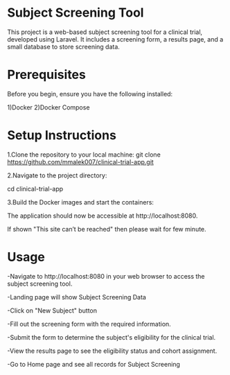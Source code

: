 Subject Screening Tool
======================
This project is a web-based subject screening tool for a clinical trial, developed using Laravel. It includes a screening form, a results page, and a small database to store screening data.

Prerequisites
=============
Before you begin, ensure you have the following installed:

1)Docker
2)Docker Compose

Setup Instructions
==================
1.Clone the repository to your local machine:
git clone https://github.com/mmalek007/clinical-trial-app.git

2.Navigate to the project directory:

cd clinical-trial-app

3.Build the Docker images and start the containers:


The application should now be accessible at http://localhost:8080.

If shown "This site can’t be reached" then please wait for few minute.

Usage
=====
-Navigate to http://localhost:8080 in your web browser to access the subject screening tool.

-Landing page will show Subject Screening Data

-Click on "New Subject" button

-Fill out the screening form with the required information.

-Submit the form to determine the subject's eligibility for the clinical trial.

-View the results page to see the eligibility status and cohort assignment.

-Go to Home page and see all records for Subject Screening
